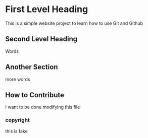 # First Level Heading

This is a simple website project to learn how to use Git and Github

## Second Level Heading

Words

## Another Section

more words

## How to Contribute

I want to be done modifying this file

### copyright
this is fake